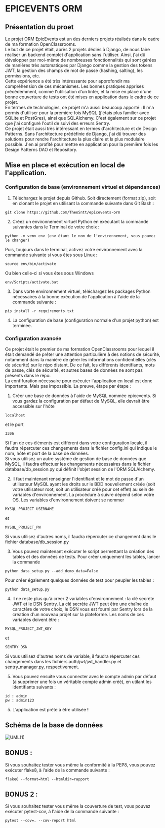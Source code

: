 
# EPICEVENTS ORM


## Présentation du proet

Le projet ORM EpicEvents est un des derniers projets réalisés dans le cadre de ma formation OpenClassrooms.  
Le but de ce projet était, après 2 projets dédiés à Django, de nous faire réaliser un backend complet d'application sans l'utiliser. Ainsi, j'ai dû développer par moi-même de nombreuses fonctionnalités qui sont gérées de manières très automatiques par Django comme la gestion des tokens JWT, la gestion des champs de mot de passe (hashing, salting), les permissions, etc.  
Cette expérience a été très intéressante pour approfondir ma compréhension de ces mécanismes. Les bonnes pratiques apprises précédemment, comme l'utilisation d'un linter, et la mise en place d'une bonne couverture de tests ont été mises en application dans le cadre de ce projet.  
En termes de technologies, ce projet m'a aussi beaucoup apporté : Il m'a permis d'utiliser pour la première fois MySQL (j'étais plus familier avec SQLite et PostGres), ainsi que SQLAlchemy. C'est également sur ce projet que j'ai configuré l'outil de suivi des erreurs Sentry.  
Ce projet était aussi très intéressant en termes d'architecture et de Design Patterns. Sans l'architecture prédéfinie de Django, j'ai dû trouver des solutions pour rendre l'architecture la plus claire et la plus modulaire possible. J'en ai profité pour mettre en application pour la première fois les Design Patterns DAO et Repository.  

## Mise en place et exécution en local de l'application.

### Configuration de base (environnement virtuel et dépendances)

1. Téléchargez le projet depuis Github. Soit directement (format zip), soit en clonant le projet en utilisant la commande suivante dans Git Bash :  
```
git clone https://github.com/TheoSntt/epicevents-orm 
```
2. Créez un environnement virtuel Python en exécutant la commande suivantes dans le Terminal de votre choix :
```
python -m venv env (env étant le nom de l'environnement, vous pouvez le changer)
```
Puis, toujours dans le terminal, activez votre environnement avec la commande suivante si vous êtes sous Linux :
```
source env/bin/activate
```
Ou bien celle-ci si vous êtes sous Windows
```
env/Scripts/activate.bat
```
3. Dans vorte environnement virtuel, téléchargez les packages Python nécessaires à la bonne exécution de l'application à l'aide de la commande suivante :
```
pip install -r requirements.txt
```
4. La configuration de base (configuration normale d'un projet python) est terminée.  

### Configuration avancée

Ce projet était le premier de ma formation OpenClassrooms pour lequel il était demandé de prêter une attention particulière à des notions de sécurité, notamment dans la manière de gérer les informations confidentielles (clés de sécurité) sur le répo distant. De ce fait, les différents identifiants, mots de passe, clés de sécurité, et autres bases de données ne sont pas présents dans le répo.  
La confifuration nécessaire pour exécuter l'application en local est donc importante. Mais pas impossible. La preuve, étape par étape :  

1. Créer une base de données à l'aide de MySQL nommée epicevents. Si vous gardez la configuration par défaut de MySQL, elle devrait être accessible sur l'hôte
```
localhost
```
et le port
```
3306
```
Si l'un de ces éléments est différent dans votre configuration locale, il faudra répercuter ces changements dans le fichier config.ini qui indique le nom, hôte et port de la base de données.  
Si vous utilisez un autre système de gestion de base de données que MySQL, il faudra effectuer les changements nécessaires dans le fichier database/db_session.py qui définit l'objet session de l'ORM SQLAlchemy.  

2. Il faut maintenant renseigner l'identifiant et le mot de passe d'un utilisateur MySQL ayant les droits sur le BDD nouvellement créée (soit votre utilisateur root, soit un utilisateur créé pour cet effet) au sein de variables d'environnement.
La procédure à suivre dépend selon votre OS. Les variables d'environnement doivent se nommer
```
MYSQL_PROJECT_USERNAME
```
et
```
MYSQL_PROJECT_PW
```
Si vous utilisez d'autres noms, il faudra répercuter ce changement dans le fichier database/db_session.py  

3. Vous pouvez maintenant exécuter le script permettant la création des tables et des données de tests. Pour créer uniquement les tables, lancer la commande
```
python data_setup.py --add_demo_data=False
```
Pour créer également quelques données de test pour peupler les tables :
```
python data_setup.py
```
4. Il ne reste plus qu'à créer 2 variables d'environnement : la clé secrète JWT et le DSN Sentry. La clé secrète JWT peut être une chaîne de caractère de votre choix, le DSN vous est fourni par Sentry lors de la création d'un nouveau projet sur la plateforme. Les noms de ces variables doivent être :
```
MYSQL_PROJECT_JWT_KEY
```
et
```
SENTRY_DSN
```
Si vous utilisez d'autres noms de variable, il faudra répercuter ces changements dans les fichiers auth/jwt/jwt_handler.py et sentry_manager.py, respectivement.

5. Vous pouvez ensuite vous connecter avec le compte admin par défaut (à supprimer une fois un véritable compte admin créé), en utilant les identifiants suivants :
```
id : admin
pw : admin123
```

5. L'application est prête à être utilisée !
 
## Schéma de la base de données

![UML(1)](https://github.com/TheoSntt/OC_Project_12/assets/118457519/33772aad-6c4e-4b31-b4eb-65bc8bdd7050)
 
## BONUS :
Si vous souhaitez tester vous même la conformité à la PEP8, vous pouvez exécuter flake8, à l'aide de la commande suivante :

```		
flake8 --format=html --htmldir=rapport
```
## BONUS 2 :
Si vous souhaitez tester vous même la couverture de test, vous pouvez exécuter pytest-cov, à l'aide de la commande suivante :

```		
pytest --cov=. --cov-report html
```
